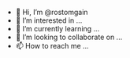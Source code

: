 - 👋 Hi, I’m @rostomgain
- 👀 I’m interested in ...
- 🌱 I’m currently learning ...
- 💞️ I’m looking to collaborate on ...
- 📫 How to reach me ...

<!---
rostomgain/rostomgain is a ✨ special ✨ repository because its `README.md` (this file) appears on your GitHub profile.
You can click the Preview link to take a look at your changes.
--->
